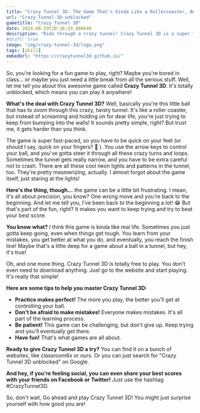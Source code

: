 ```yaml
---
title: "Crazy Tunnel 3D: The Game That's Kinda Like a Rollercoaster, But Way Less Scary 🎢"
url: "Crazy-Tunnel-3D-unblocked"
gametitle: "Crazy Tunnel 3D"
date: 2024-08-29T20:36:33.896646
description: "Ride through a crazy tunnel! Crazy Tunnel 3D is a super fun unblocked game that's perfect for a quick break. Can you make it to the end without crashing? Let's find out!"
#draft: true
image: "img/crazy-tunnel-3d/logo.png"
tags: [skill]
embedUrl: "https://crazytunnel3d.github.io/"
---
```



So, you're looking for a fun game to play, right?  Maybe you're bored in class...  or maybe you just need a little break from all the serious stuff.  Well, let me tell you about this awesome game called **Crazy Tunnel 3D**.  It's totally unblocked, which means you can play it anywhere! 

**What's the deal with Crazy Tunnel 3D?**  Well, basically you're this little ball that has to zoom through this crazy, twisty tunnel.  It's like a roller coaster, but instead of screaming and holding on for dear life, you're just trying to keep from bumping into the walls!  It sounds pretty simple, right?  But trust me, it gets harder than you think. 

The game is super fast-paced, so you have to be quick on your feet (or should I say, quick on your fingers? 🤔 ). You use the arrow keys to control your ball, and you've gotta steer it through all these crazy turns and loops.  Sometimes the tunnel gets really narrow, and you have to be extra careful not to crash.  There are all these cool neon lights and patterns in the tunnel, too.  They're pretty mesmerizing, actually.  I almost forgot about the game itself, just staring at the lights! 

**Here's the thing, though...** the game can be a little bit frustrating.  I mean, it's all about precision, you know?  One wrong move and you're back to the beginning.  And let me tell you, I've been back to the beginning a lot!  😂 But that's part of the fun, right?  It makes you want to keep trying and try to beat your best score.  

**You know what?**  I think this game is kinda like real life.  Sometimes you just gotta keep going, even when things get tough.  You learn from your mistakes, you get better at what you do, and eventually, you reach the finish line!  Maybe that's a little deep for a game about a ball in a tunnel, but hey, it's true! 

Oh, and one more thing.  Crazy Tunnel 3D is totally free to play.  You don't even need to download anything.  Just go to the website and start playing.  It's really that simple!

**Here are some tips to help you master Crazy Tunnel 3D:**

* **Practice makes perfect!**  The more you play, the better you'll get at controlling your ball.
* **Don't be afraid to make mistakes!**  Everyone makes mistakes.  It's all part of the learning process.
* **Be patient!**  This game can be challenging, but don't give up.  Keep trying and you'll eventually get there.
* **Have fun!**  That's what games are all about. 

**Ready to give Crazy Tunnel 3D a try?**  You can find it on a bunch of websites, like classroom6x or ours.  Or you can just search for "Crazy Tunnel 3D unblocked" on Google.

**And hey, if you're feeling social, you can even share your best scores with your friends on Facebook or Twitter!**  Just use the hashtag #CrazyTunnel3D.

So, don't wait, Go ahead and play Crazy Tunnel 3D!  You might just surprise yourself with how good you are! 
